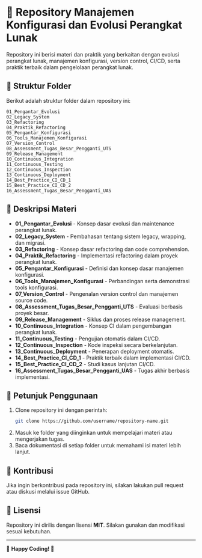 # 📌 Repository Manajemen Konfigurasi dan Evolusi Perangkat Lunak

Repository ini berisi materi dan praktik yang berkaitan dengan evolusi perangkat lunak, manajemen konfigurasi, version control, CI/CD, serta praktik terbaik dalam pengelolaan perangkat lunak.

## 📂 Struktur Folder

Berikut adalah struktur folder dalam repository ini:

```
01_Pengantar_Evolusi
02_Legacy_System
03_Refactoring
04_Praktik_Refactoring
05_Pengantar_Konfigurasi
06_Tools_Manajemen_Konfigurasi
07_Version_Control
08_Assessment_Tugas_Besar_Pengganti_UTS
09_Release_Management
10_Continuous_Integration
11_Continuous_Testing
12_Continuous_Inspection
13_Continuous_Deployment
14_Best_Practice_CI_CD_1
15_Best_Practice_CI_CD_2
16_Assessment_Tugas_Besar_Pengganti_UAS
```

## 📖 Deskripsi Materi

- **01_Pengantar_Evolusi** - Konsep dasar evolusi dan maintenance perangkat lunak.
- **02_Legacy_System** - Pembahasan tentang sistem legacy, wrapping, dan migrasi.
- **03_Refactoring** - Konsep dasar refactoring dan code comprehension.
- **04_Praktik_Refactoring** - Implementasi refactoring dalam proyek perangkat lunak.
- **05_Pengantar_Konfigurasi** - Definisi dan konsep dasar manajemen konfigurasi.
- **06_Tools_Manajemen_Konfigurasi** - Perbandingan serta demonstrasi tools konfigurasi.
- **07_Version_Control** - Pengenalan version control dan manajemen source code.
- **08_Assessment_Tugas_Besar_Pengganti_UTS** - Evaluasi berbasis proyek besar.
- **09_Release_Management** - Siklus dan proses release management.
- **10_Continuous_Integration** - Konsep CI dalam pengembangan perangkat lunak.
- **11_Continuous_Testing** - Pengujian otomatis dalam CI/CD.
- **12_Continuous_Inspection** - Kode inspeksi secara berkelanjutan.
- **13_Continuous_Deployment** - Penerapan deployment otomatis.
- **14_Best_Practice_CI_CD_1** - Praktik terbaik dalam implementasi CI/CD.
- **15_Best_Practice_CI_CD_2** - Studi kasus lanjutan CI/CD.
- **16_Assessment_Tugas_Besar_Pengganti_UAS** - Tugas akhir berbasis implementasi.

## 📌 Petunjuk Penggunaan
1. Clone repository ini dengan perintah:
   ```sh
   git clone https://github.com/username/repository-name.git
   ```
2. Masuk ke folder yang diinginkan untuk mempelajari materi atau mengerjakan tugas.
3. Baca dokumentasi di setiap folder untuk memahami isi materi lebih lanjut.

## 🤝 Kontribusi
Jika ingin berkontribusi pada repository ini, silakan lakukan pull request atau diskusi melalui issue GitHub.

## 📜 Lisensi
Repository ini dirilis dengan lisensi **MIT**. Silakan gunakan dan modifikasi sesuai kebutuhan.

---
📌 **Happy Coding! 🚀**
